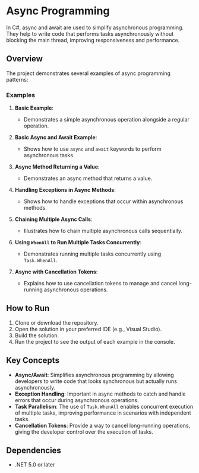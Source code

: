 # Async Programming

In C#, async and await are used to simplify asynchronous programming. They help to write code that performs tasks asynchronously without blocking the main thread, improving responsiveness and performance.

## Overview

The project demonstrates several examples of async programming patterns:

### Examples

1. **Basic Example**:
   - Demonstrates a simple asynchronous operation alongside a regular operation.

2. **Basic Async and Await Example**:
   - Shows how to use `async` and `await` keywords to perform asynchronous tasks.

3. **Async Method Returning a Value**:
   - Demonstrates an async method that returns a value.

4. **Handling Exceptions in Async Methods**:
   - Shows how to handle exceptions that occur within asynchronous methods.

5. **Chaining Multiple Async Calls**:
   - Illustrates how to chain multiple asynchronous calls sequentially.

6. **Using `WhenAll` to Run Multiple Tasks Concurrently**:
   - Demonstrates running multiple tasks concurrently using `Task.WhenAll`.

7. **Async with Cancellation Tokens**:
   - Explains how to use cancellation tokens to manage and cancel long-running asynchronous operations.

## How to Run

1. Clone or download the repository.
2. Open the solution in your preferred IDE (e.g., Visual Studio).
3. Build the solution.
4. Run the project to see the output of each example in the console.

## Key Concepts

- **Async/Await**: Simplifies asynchronous programming by allowing developers to write code that looks synchronous but actually runs asynchronously.
- **Exception Handling**: Important in async methods to catch and handle errors that occur during asynchronous operations.
- **Task Parallelism**: The use of `Task.WhenAll` enables concurrent execution of multiple tasks, improving performance in scenarios with independent tasks.
- **Cancellation Tokens**: Provide a way to cancel long-running operations, giving the developer control over the execution of tasks.

## Dependencies

- .NET 5.0 or later
